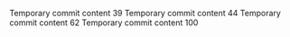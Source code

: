 Temporary commit content 39
Temporary commit content 44
Temporary commit content 62
Temporary commit content 100
